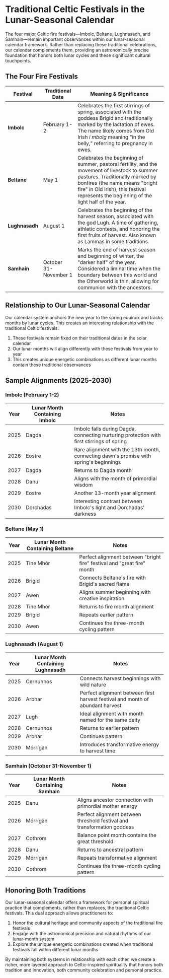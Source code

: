 # Traditional Celtic Festivals in the Lunar-Seasonal Calendar

The four major Celtic fire festivals—Imbolc, Beltane, Lughnasadh, and Samhain—remain important observances within our lunar-seasonal calendar framework. Rather than replacing these traditional celebrations, our calendar complements them, providing an astronomically precise foundation that honors both lunar cycles and these significant cultural touchpoints.

## The Four Fire Festivals

| Festival | Traditional Date | Meaning & Significance |
|----------|------------------|------------------------|
| **Imbolc** | February 1-2 | Celebrates the first stirrings of spring, associated with the goddess Brigid and traditionally marked by the lactation of ewes. The name likely comes from Old Irish *i mbolg* meaning "in the belly," referring to pregnancy in ewes. |
| **Beltane** | May 1 | Celebrates the beginning of summer, pastoral fertility, and the movement of livestock to summer pastures. Traditionally marked by bonfires (the name means "bright fire" in Old Irish), this festival represents the beginning of the light half of the year. |
| **Lughnasadh** | August 1 | Celebrates the beginning of the harvest season, associated with the god Lugh. A time of gathering, athletic contests, and honoring the first fruits of harvest. Also known as Lammas in some traditions. |
| **Samhain** | October 31-November 1 | Marks the end of harvest season and beginning of winter, the "darker half" of the year. Considered a liminal time when the boundary between this world and the Otherworld is thin, allowing for communion with the ancestors. |

## Relationship to Our Lunar-Seasonal Calendar

Our calendar system anchors the new year to the spring equinox and tracks months by lunar cycles. This creates an interesting relationship with the traditional Celtic festivals:

1. These festivals remain fixed on their traditional dates in the solar calendar
2. Our lunar months will align differently with these festivals from year to year
3. This creates unique energetic combinations as different lunar months contain these traditional observances

## Sample Alignments (2025-2030)

### Imbolc (February 1-2)

| Year | Lunar Month Containing Imbolc | Notes |
|------|-------------------------------|-------|
| 2025 | Dagda | Imbolc falls during Dagda, connecting nurturing protection with first stirrings of spring |
| 2026 | Eostre | Rare alignment with the 13th month, connecting dawn's promise with spring's beginnings |
| 2027 | Dagda | Returns to Dagda month |
| 2028 | Danu | Aligns with the month of primordial wisdom |
| 2029 | Eostre | Another 13-month year alignment |
| 2030 | Dorchadas | Interesting contrast between Imbolc's light and Dorchadas' darkness |

### Beltane (May 1)

| Year | Lunar Month Containing Beltane | Notes |
|------|--------------------------------|-------|
| 2025 | Tine Mhór | Perfect alignment between "bright fire" festival and "great fire" month |
| 2026 | Brigid | Connects Beltane's fire with Brigid's sacred flame |
| 2027 | Awen | Aligns summer beginning with creative inspiration |
| 2028 | Tine Mhór | Returns to fire month alignment |
| 2029 | Brigid | Repeats earlier pattern |
| 2030 | Awen | Continues the three-month cycling pattern |

### Lughnasadh (August 1)

| Year | Lunar Month Containing Lughnasadh | Notes |
|------|-----------------------------------|-------|
| 2025 | Cernunnos | Connects harvest beginnings with wild nature |
| 2026 | Arbhar | Perfect alignment between first harvest festival and month of abundant harvest |
| 2027 | Lugh | Ideal alignment with month named for the same deity |
| 2028 | Cernunnos | Returns to earlier pattern |
| 2029 | Arbhar | Continues pattern |
| 2030 | Mórrígan | Introduces transformative energy to harvest time |

### Samhain (October 31-November 1)

| Year | Lunar Month Containing Samhain | Notes |
|------|--------------------------------|-------|
| 2025 | Danu | Aligns ancestor connection with primordial mother energy |
| 2026 | Mórrígan | Perfect alignment between threshold festival and transformation goddess |
| 2027 | Cothrom | Balance point month contains the great threshold |
| 2028 | Danu | Returns to ancestral pattern |
| 2029 | Mórrígan | Repeats transformative alignment |
| 2030 | Cothrom | Continues the three-month cycling pattern |

## Honoring Both Traditions

Our lunar-seasonal calendar offers a framework for personal spiritual practice that complements, rather than replaces, the traditional Celtic festivals. This dual approach allows practitioners to:

1. Honor the cultural heritage and community aspects of the traditional fire festivals
2. Engage with the astronomical precision and natural rhythms of our lunar-month system
3. Explore the unique energetic combinations created when traditional festivals fall within different lunar months

By maintaining both systems in relationship with each other, we create a richer, more layered approach to Celtic-inspired spirituality that honors both tradition and innovation, both community celebration and personal practice.
